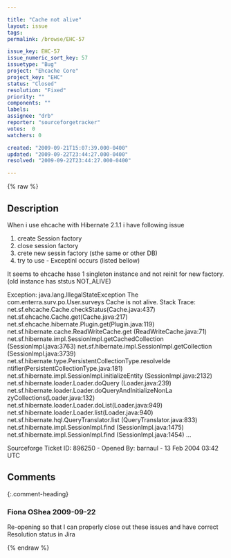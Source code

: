 ```yaml
---

title: "Cache not alive"
layout: issue
tags: 
permalink: /browse/EHC-57

issue_key: EHC-57
issue_numeric_sort_key: 57
issuetype: "Bug"
project: "Ehcache Core"
project_key: "EHC"
status: "Closed"
resolution: "Fixed"
priority: ""
components: ""
labels: 
assignee: "drb"
reporter: "sourceforgetracker"
votes:  0
watchers: 0

created: "2009-09-21T15:07:39.000-0400"
updated: "2009-09-22T23:44:27.000-0400"
resolved: "2009-09-22T23:44:27.000-0400"

---
```




{% raw %}



## Description

<div markdown="1" class="description">

When i use ehcache with Hibernate 2.1.1 i have 
following issue

1) create Session factory 
2) close session factory 
3) crete new sessin factory (sthe same or other DB) 
4) try to use - Exceptinl occurs (listed bellow) 

It seems to ehcache hase 1 singleton instance and not 
reinit for new factory. (old instance has ststus 
NOT\_ALIVE) 

Exception: 
java.lang.IllegalStateException 
The com.enterra.surv.po.User.surveys Cache is not 
alive. 
Stack Trace: 
net.sf.ehcache.Cache.checkStatus(Cache.java:437) 
net.sf.ehcache.Cache.get(Cache.java:217) 
net.sf.ehcache.hibernate.Plugin.get(Plugin.java:119) 
net.sf.hibernate.cache.ReadWriteCache.get
(ReadWriteCache.java:71) 
net.sf.hibernate.impl.SessionImpl.getCachedCollection
(SessionImpl.java:3763) 
net.sf.hibernate.impl.SessionImpl.getCollection
(SessionImpl.java:3739) 
net.sf.hibernate.type.PersistentCollectionType.resolveIde
ntifier(PersistentCollectionType.java:181) 
net.sf.hibernate.impl.SessionImpl.initializeEntity
(SessionImpl.java:2132) 
net.sf.hibernate.loader.Loader.doQuery
(Loader.java:239) 
net.sf.hibernate.loader.Loader.doQueryAndInitializeNonLa
zyCollections(Loader.java:132) 
net.sf.hibernate.loader.Loader.doList(Loader.java:949) 
net.sf.hibernate.loader.Loader.list(Loader.java:940) 
net.sf.hibernate.hql.QueryTranslator.list
(QueryTranslator.java:833) 
net.sf.hibernate.impl.SessionImpl.find
(SessionImpl.java:1475) 
net.sf.hibernate.impl.SessionImpl.find
(SessionImpl.java:1454) 
... 


Sourceforge Ticket ID: 896250 - Opened By: barnaul - 13 Feb 2004 03:42 UTC

</div>

## Comments


{:.comment-heading}
### **Fiona OShea** <span class="date">2009-09-22</span>

<div markdown="1" class="comment">

Re-opening so that I can properly close out these issues and have correct Resolution status in Jira

</div>



{% endraw %}

